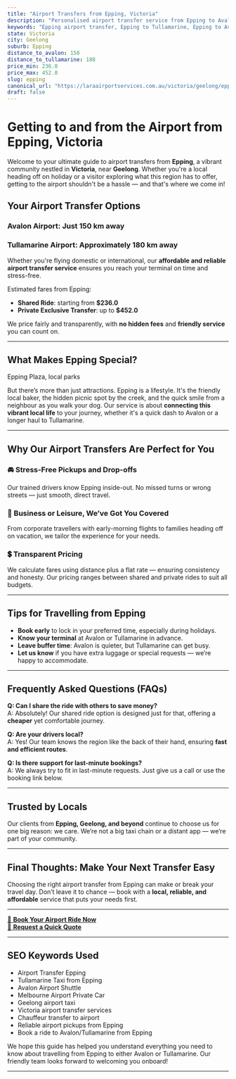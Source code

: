 ```yaml
---
title: "Airport Transfers from Epping, Victoria"
description: "Personalised airport transfer service from Epping to Avalon and Tullamarine airports. Enjoy a smooth, affordable ride with us!"
keywords: "Epping airport transfer, Epping to Tullamarine, Epping to Avalon, airport taxi Epping, private airport transfer Epping, shared ride Epping, Epping transfers, airport shuttle Epping, book Epping airport taxi, affordable Epping airport transfer, Epping airport transfer service, airport transfer Geelong, airport transfer Melbourne, Melbourne airport taxi, airport transfers Victoria, Tullamarine airport shuttle, Avalon airport transfers, Melbourne private transfer, airport transport services Melbourne"
state: Victoria
city: Geelong
suburb: Epping
distance_to_avalon: 150
distance_to_tullamarine: 180
price_min: 236.0
price_max: 452.0
slug: epping
canonical_url: "https://laraairportservices.com.au/victoria/geelong/epping/"
draft: false
---
```


# Getting to and from the Airport from Epping, Victoria

Welcome to your ultimate guide to airport transfers from **Epping**, a vibrant community nestled in **Victoria**, near **Geelong**. Whether you're a local heading off on holiday or a visitor exploring what this region has to offer, getting to the airport shouldn't be a hassle — and that's where we come in!

## Your Airport Transfer Options

### Avalon Airport: Just 150 km away  
### Tullamarine Airport: Approximately 180 km away

Whether you're flying domestic or international, our **affordable and reliable airport transfer service** ensures you reach your terminal on time and stress-free.

Estimated fares from Epping:
- **Shared Ride**: starting from **$236.0**
- **Private Exclusive Transfer**: up to **$452.0**

We price fairly and transparently, with **no hidden fees** and **friendly service** you can count on.

---

## What Makes Epping Special?

Epping Plaza, local parks

But there’s more than just attractions. Epping is a lifestyle. It's the friendly local baker, the hidden picnic spot by the creek, and the quick smile from a neighbour as you walk your dog. Our service is about **connecting this vibrant local life** to your journey, whether it's a quick dash to Avalon or a longer haul to Tullamarine.

---

## Why Our Airport Transfers Are Perfect for You

### 🚘 Stress-Free Pickups and Drop-offs
Our trained drivers know Epping inside-out. No missed turns or wrong streets — just smooth, direct travel.

### 💼 Business or Leisure, We’ve Got You Covered
From corporate travellers with early-morning flights to families heading off on vacation, we tailor the experience for your needs.

### 💲 Transparent Pricing
We calculate fares using distance plus a flat rate — ensuring consistency and honesty. Our pricing ranges between shared and private rides to suit all budgets.

---

## Tips for Travelling from Epping

- **Book early** to lock in your preferred time, especially during holidays.
- **Know your terminal** at Avalon or Tullamarine in advance.
- **Leave buffer time**: Avalon is quieter, but Tullamarine can get busy.
- **Let us know** if you have extra luggage or special requests — we’re happy to accommodate.

---

## Frequently Asked Questions (FAQs)

**Q: Can I share the ride with others to save money?**  
A: Absolutely! Our shared ride option is designed just for that, offering a **cheaper** yet comfortable journey.

**Q: Are your drivers local?**  
A: Yes! Our team knows the region like the back of their hand, ensuring **fast and efficient routes**.

**Q: Is there support for last-minute bookings?**  
A: We always try to fit in last-minute requests. Just give us a call or use the booking link below.

---

## Trusted by Locals

Our clients from **Epping, Geelong, and beyond** continue to choose us for one big reason: we care. We’re not a big taxi chain or a distant app — we’re part of your community.

---

## Final Thoughts: Make Your Next Transfer Easy

Choosing the right airport transfer from Epping can make or break your travel day. Don’t leave it to chance — book with a **local, reliable, and affordable** service that puts your needs first.

---

[📅 **Book Your Airport Ride Now**](https://laraairportservices.square.site/s/appointments)  
[📧 **Request a Quick Quote**](https://laraairportservices.square.site/contact-us)

---

## SEO Keywords Used
- Airport Transfer Epping
- Tullamarine Taxi from Epping
- Avalon Airport Shuttle
- Melbourne Airport Private Car
- Geelong airport taxi
- Victoria airport transfer services
- Chauffeur transfer to airport
- Reliable airport pickups from Epping
- Book a ride to Avalon/Tullamarine from Epping

We hope this guide has helped you understand everything you need to know about travelling from Epping to either Avalon or Tullamarine. Our friendly team looks forward to welcoming you onboard!

---
